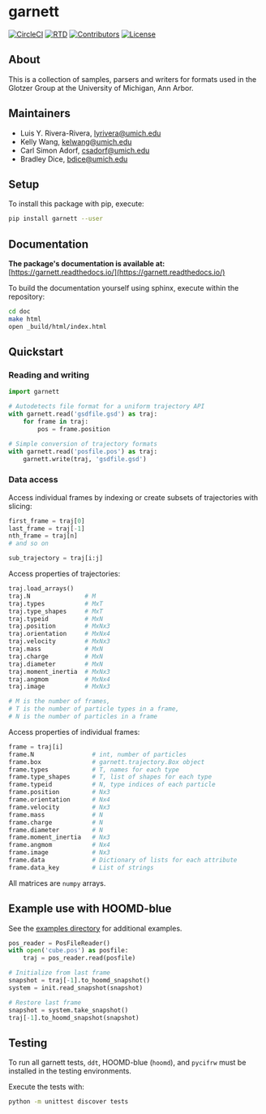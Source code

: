 # garnett

[![CircleCI](https://img.shields.io/circleci/project/github/glotzerlab/garnett/master.svg)](https://circleci.com/gh/glotzerlab/garnett)
[![RTD](https://img.shields.io/readthedocs/garnett.svg?style=flat)](https://garnett.readthedocs.io/)
[![Contributors](https://img.shields.io/github/contributors-anon/glotzerlab/garnett.svg?style=flat)](https://garnett.readthedocs.io/en/latest/credits.html)
[![License](https://img.shields.io/github/license/glotzerlab/garnett.svg)](https://github.com/glotzerlab/garnett/blob/master/LICENSE.txt)

## About

This is a collection of samples, parsers and writers for formats used in the Glotzer Group at the University of Michigan, Ann Arbor.

## Maintainers

* Luis Y. Rivera-Rivera, lyrivera@umich.edu
* Kelly Wang, kelwang@umich.edu
* Carl Simon Adorf, csadorf@umich.edu
* Bradley Dice, bdice@umich.edu

## Setup

To install this package with pip, execute:

```bash
pip install garnett --user
```

## Documentation

**The package's documentation is available at:** [https://garnett.readthedocs.io/](https://garnett.readthedocs.io/)

To build the documentation yourself using sphinx, execute within the repository:

```bash
cd doc
make html
open _build/html/index.html
```

## Quickstart

### Reading and writing

```python
import garnett

# Autodetects file format for a uniform trajectory API
with garnett.read('gsdfile.gsd') as traj:
    for frame in traj:
        pos = frame.position

# Simple conversion of trajectory formats
with garnett.read('posfile.pos') as traj:
    garnett.write(traj, 'gsdfile.gsd')
```

### Data access

Access individual frames by indexing or create subsets of trajectories with slicing:

```python
first_frame = traj[0]
last_frame = traj[-1]
nth_frame = traj[n]
# and so on

sub_trajectory = traj[i:j]
```

Access properties of trajectories:
```python
traj.load_arrays()
traj.N               # M
traj.types           # MxT
traj.type_shapes     # MxT
traj.typeid          # MxN
traj.position        # MxNx3
traj.orientation     # MxNx4
traj.velocity        # MxNx3
traj.mass            # MxN
traj.charge          # MxN
traj.diameter        # MxN
traj.moment_inertia  # MxNx3
traj.angmom          # MxNx4
traj.image           # MxNx3

# M is the number of frames,
# T is the number of particle types in a frame,
# N is the number of particles in a frame
```

Access properties of individual frames:
```python
frame = traj[i]
frame.N                # int, number of particles
frame.box              # garnett.trajectory.Box object
frame.types            # T, names for each type
frame.type_shapes      # T, list of shapes for each type
frame.typeid           # N, type indices of each particle
frame.position         # Nx3
frame.orientation      # Nx4
frame.velocity         # Nx3
frame.mass             # N
frame.charge           # N
frame.diameter         # N
frame.moment_inertia   # Nx3
frame.angmom           # Nx4
frame.image            # Nx3
frame.data             # Dictionary of lists for each attribute
frame.data_key         # List of strings
```

All matrices are `numpy` arrays.

## Example use with HOOMD-blue

See the [examples directory](https://github.com/glotzerlab/garnett/tree/master/examples) for additional examples.

```python
pos_reader = PosFileReader()
with open('cube.pos') as posfile:
    traj = pos_reader.read(posfile)

# Initialize from last frame
snapshot = traj[-1].to_hoomd_snapshot()
system = init.read_snapshot(snapshot)

# Restore last frame
snapshot = system.take_snapshot()
traj[-1].to_hoomd_snapshot(snapshot)
```

## Testing

To run all garnett tests, `ddt`, HOOMD-blue (`hoomd`), and `pycifrw` must be installed in the testing environments.

Execute the tests with:

```bash
python -m unittest discover tests
```
